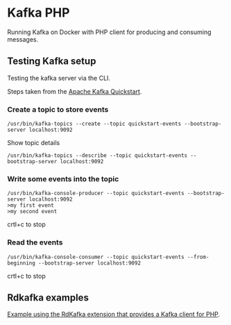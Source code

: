 # Kafka PHP
Running Kafka on Docker with PHP client for producing and consuming messages.

## Testing Kafka setup
Testing the kafka server via the CLI.

Steps taken from the [Apache Kafka Quickstart](https://kafka.apache.org/quickstart).

### Create a topic to store events
```shell
/usr/bin/kafka-topics --create --topic quickstart-events --bootstrap-server localhost:9092
```

Show topic details
```shell
/usr/bin/kafka-topics --describe --topic quickstart-events --bootstrap-server localhost:9092
```

### Write some events into the topic
```shell
/usr/bin/kafka-console-producer --topic quickstart-events --bootstrap-server localhost:9092
>my first event
>my second event
```
crtl+c to stop 

### Read the events
```shell
/usr/bin/kafka-console-consumer --topic quickstart-events --from-beginning --bootstrap-server localhost:9092
```
crtl+c to stop

## Rdkafka examples

[Example using the RdKafka extension that provides a Kafka client for PHP](https://arnaud.le-blanc.net/php-rdkafka-doc/phpdoc/rdkafka.examples.html).

